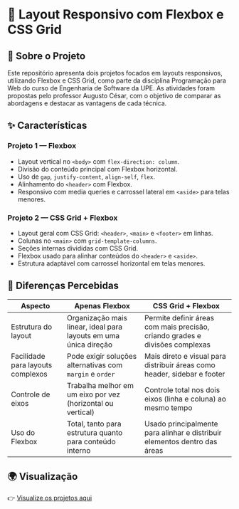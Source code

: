 # 🎨 Layout Responsivo com Flexbox e CSS Grid

## 📝 Sobre o Projeto

Este repositório apresenta dois projetos focados em layouts responsivos, utilizando Flexbox e CSS Grid, como parte da disciplina Programação para Web do curso de Engenharia de Software da UPE. As atividades foram propostas pelo professor Augusto César, com o objetivo de comparar as abordagens e destacar as vantagens de cada técnica.

## ✨ Características

### Projeto 1 — Flexbox
- Layout vertical no `<body>` com `flex-direction: column`.
- Divisão do conteúdo principal com Flexbox horizontal.
- Uso de `gap`, `justify-content`, `align-self`, `flex`.
- Alinhamento do `<header>` com Flexbox.
- Responsivo com media queries e carrossel lateral em `<aside>` para telas menores.

### Projeto 2 — CSS Grid + Flexbox
- Layout geral com CSS Grid: `<header>`, `<main>` e `<footer>` em linhas.
- Colunas no `<main>` com `grid-template-columns`.
- Seções internas divididas com CSS Grid.
- Flexbox usado para alinhar conteúdos do `<header>` e `<aside>`.
- Estrutura adaptável com carrossel horizontal em telas menores.

## 🔎 Diferenças Percebidas

| Aspecto                           | Apenas Flexbox                                                        | CSS Grid + Flexbox                                                            |
|-----------------------------------|------------------------------------------------------------------------|--------------------------------------------------------------------------------|
| Estrutura do layout               | Organização mais linear, ideal para layouts em uma única direção       | Permite definir áreas com mais precisão, criando grades e divisões complexas |
| Facilidade para layouts complexos | Pode exigir soluções alternativas com `margin` e `order`               | Mais direto e visual para distribuir áreas como header, sidebar e footer     |
| Controle de eixos                 | Trabalha melhor em um eixo por vez (horizontal ou vertical)            | Controle total nos dois eixos (linha e coluna) ao mesmo tempo                |
| Uso do Flexbox                    | Total, tanto para estrutura quanto para conteúdo interno               | Usado principalmente para alinhar e distribuir elementos dentro das áreas    |

## 🌍 Visualização

👉 [Visualize os projetos aqui](https://joao769.github.io/layout-responsivo-css/)